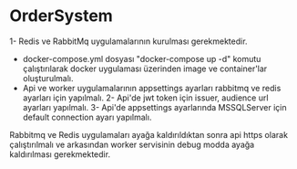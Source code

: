# OrderSystem

1- Redis ve RabbitMq uygulamalarının kurulması gerekmektedir.
   - docker-compose.yml dosyası "docker-compose up -d" komutu çalıştırılarak docker uygulaması üzerinden image ve container'lar oluşturulmalı.
   - Api ve worker uygulamalarının appsettings ayarları rabbitmq ve redis ayarları için yapılmalı.
2- Api'de jwt token için issuer, audience url ayarları yapılmalı.
3- Api'de appsettings ayarlarında MSSQLServer için default connection ayarı yapılmalı.

Rabbitmq ve Redis uygulamaları ayağa kaldırıldıktan sonra api https olarak çalıştırılmalı ve arkasından worker servisinin debug modda ayağa kaldırılması gerekmektedir.
